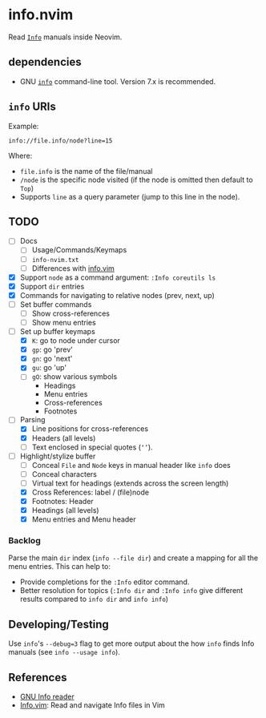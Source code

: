 # info.nvim

Read [`Info`][info] manuals inside Neovim.

## dependencies

- GNU [`info`][info-cli] command-line tool. Version 7.x is recommended.

## `info` URIs

Example:

```
info://file.info/node?line=15
```

Where:
- `file.info` is the name of the file/manual
- `/node` is the specific node visited (if the node is omitted then
  default to `Top`)
- Supports `line` as a query parameter (jump to this line in the node).


## TODO

- [ ] Docs
  - [ ] Usage/Commands/Keymaps
  - [ ] `info-nvim.txt`
  - [ ] Differences with [info.vim]
- [x] Support `node` as a command argument: `:Info coreutils ls`
- [x] Support `dir` entries
- [x] Commands for navigating to relative nodes (prev, next, up)
- [ ] Set buffer commands
  - [ ] Show cross-references
  - [ ] Show menu entries
- [ ] Set up buffer keymaps
  - [x] `K`: go to node under cursor
  - [x] `gp`: go 'prev'
  - [x] `gn`: go 'next'
  - [x] `gu`: go 'up'
  - [ ] `gO`: show various symbols
    - Headings
    - Menu entries
    - Cross-references
    - Footnotes
- [ ] Parsing
  - [x] Line positions for cross-references
  - [x] Headers (all levels)
  - [ ] Text enclosed in special quotes (`‘’`).
- [ ] Highlight/stylize buffer
    - [ ] Conceal `File` and `Node` keys in manual header like `info` does
    - [ ] Conceal characters
    - [ ] Virtual text for headings (extends across the screen length)
    - [x] Cross References: label / (file)node
    - [x] Footnotes: Header
    - [x] Headings (all levels)
    - [x] Menu entries and Menu header

### Backlog

Parse the main `dir` index (`info --file dir`) and create a mapping for
all the menu entries. This can help to:

- Provide completions for the `:Info` editor command.
- Better resolution for topics (`:Info dir` and `:Info info` give
  different results compared to `info dir` and `info info`)

## Developing/Testing

Use `info`'s `--debug=3` flag to get more output about the how `info`
finds Info manuals (see `info --usage info`).

## References

- [GNU Info reader][info]
- [Info.vim][info.vim]: Read and navigate Info files in Vim

[info]: https://www.gnu.org/software/emacs/manual/html_node/info/index.html
[info-cli]: https://www.gnu.org/software/texinfo/manual/info-stnd/html_node/index.html#Top
[info.vim]: https://github.com/HiPhish/info.vim.git
